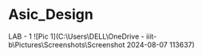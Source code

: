 # Asic_Design 
LAB - 1
![Pic 1](C:\Users\DELL\OneDrive - iiit-b\Pictures\Screenshots\Screenshot 2024-08-07 113637)
